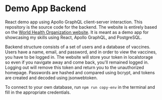 # Demo App Backend

React demo app using Apollo GraphQL client-server interaction. This repository is the source code for the backend. The website is entirely based on the [World Health Organization website](https://www.who.int/). It is meant as a demo app for showcasing my skills using React, Apollo GraphQL, and PostgreSQL.

Backend structure consists of a set of users and a database of vaccines. Users have a name, email, and password, and in order to view the vaccines, you have to be logged in. The website will store your token in localstorage so even if you navigate away and come back, you'll remained logged in. Logging out will remove this token and return you to the unauthorized homepage. Passwords are hashed and compared using bcrypt, and tokens are created and decoded using jsonwebtoken.

To connect to your own database, run ```npm run copy-env``` in the terminal and fill in the appropriate credentials.